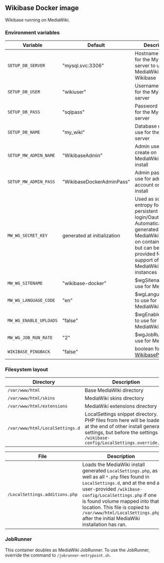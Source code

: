 ## Wikibase Docker image

Wikibase running on MediaWiki.

### Environment variables

| Variable | Default | Description |
| --- | --- | --- |
| `SETUP_DB_SERVER` | "mysql.svc:3306" | Hostname and port for the MySQL server to use for MediaWiki & Wikibase |
| `SETUP_DB_USER` | "wikiuser" | Username to use for the MySQL server |
| `SETUP_DB_PASS` | "sqlpass" | Password to use for the MySQL server |
| `SETUP_DB_NAME` | "my_wiki" | Database name to use for the MySQL server |
| `SETUP_MW_ADMIN_NAME` | "WikibaseAdmin" | Admin username to create on MediaWiki first install |
| `SETUP_MW_ADMIN_PASS` | "WikibaseDockerAdminPass" | Admin password to use for admin account on first install |
| `MW_WG_SECRET_KEY` | generated at initialization | Used as source of entropy for persistent login/Oauth etc...  Automatically generated by MediaWiki install on container setup, but can be provided for support of existing MediaWiki instances|
| `MW_WG_SITENAME` | "wikibase-docker" | $wgSitename to use for MediaWiki |
| `MW_WG_LANGUAGE_CODE` | "en" | $wgLanguageCode to use for MediaWiki |
| `MW_WG_ENABLE_UPLOADS` | "false" | $wgEnableUploads to use for MediaWiki |
| `MW_WG_JOB_RUN_RATE` | "2" | $wgJobRunRate to use for MediaWiki |
| `WIKIBASE_PINGBACK` | "false" | boolean for [WikibasePingback](https://doc.wikimedia.org/Wikibase/master/php/md_docs_topics_pingback.html) |

### Filesystem layout

| Directory | Description |
| --- | --- |
| `/var/www/html` | Base MediaWiki directory |
| `/var/www/html/skins` | MediaWiki skins directory |
| `/var/www/html/extensions` | MediaWiki extensions directory |
| `/var/www/html/LocalSettings.d` | LocalSettings snippet directory. All PHP files from here will be loaded at the end of other install generated settings, but before the settings in `/wikibase-config/LocalSettings.override.php`

| File | Description |
| --- | --- |
| `/LocalSettings.additions.php` | Loads the MediaWiki install generated `LocalSettings.php`, as well as all `*.php` files found in `LocalSettings.d`, and at the end a user-provided `/wikibase-config/LocalSettings.php` if one is found volume mapped into that location. This file is copied to `/var/www/html/LocalSettings.php` after the initial MediaWiki installation has ran.

### JobRunner

This container doubles as MediaWiki JobRunner. To use the JobRunner, override the command to `/jobrunner-entrypoint.sh`.

